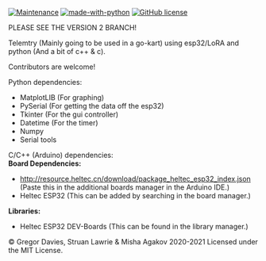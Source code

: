 [![Maintenance](https://img.shields.io/badge/Maintained%3F-yes-green.svg)](https://GitHub.com/Naereen/StrapDown.js/graphs/commit-activity) [![made-with-python](https://img.shields.io/badge/Made%20with-Python-1f425f.svg)](https://www.python.org/) [![GitHub license](https://img.shields.io/github/license/Naereen/StrapDown.js.svg)](https://github.com/Naereen/StrapDown.js/blob/master/LICENSE)

PLEASE SEE THE VERSION 2 BRANCH!

Telemtry (Mainly going to be used in a go-kart) using esp32/LoRA and python (And a bit of c++ & c).

Contributors are welcome!


Python dependencies:
- MatplotLIB (For graphing)
- PySerial (For getting the data off the esp32)
- Tkinter (For the gui controller)
- Datetime (For the timer)
- Numpy
- Serial tools

C/C++ (Arduino) dependencies:                                                                                                                        
**Board Dependencies:**                                                                                                                   
- http://resource.heltec.cn/download/package_heltec_esp32_index.json (Paste this in the additional boards manager in the Arduino IDE.)                           
- Heltec ESP32 (This can be added by searching in the board manager.)  

**Libraries:**                                                                                                                                                                    
- Heltec ESP32 DEV-Boards (This can be found in the library manager.)      

© Gregor Davies, Struan Lawrie & Misha Agakov 2020-2021 Licensed under the MIT License.
